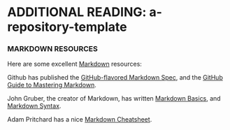 # ADDITIONAL READING: a-repository-template

### MARKDOWN RESOURCES
Here are some excellent [Markdown](https://daringfireball.net/projects/markdown/) resources:

Github has published the [GitHub-flavored Markdown Spec](https://github.github.com/gfm/), and the [GitHub Guide to Mastering Markdown](https://guides.github.com/features/mastering-markdown/).

John Gruber, the creator of Markdown, has written [Markdown Basics](https://daringfireball.net/projects/markdown/basics), and [Markdown Syntax](https://daringfireball.net/projects/markdown/syntax).

Adam Pritchard has a nice [Markdown Cheatsheet](https://github.com/adam-p/markdown-here/wiki/Markdown-Cheatsheet).